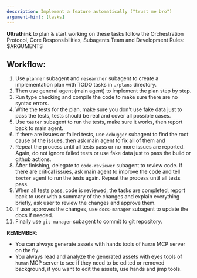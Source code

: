 ```yaml
---
description: Implement a feature automatically ("trust me bro")
argument-hint: [tasks]
---
```


**Ultrathink** to plan & start working on these tasks follow the Orchestration Protocol, Core Responsibilities, Subagents Team and Development Rules: 
<tasks>$ARGUMENTS</tasks>

## Workflow:
1. Use `planner` subagent and `researcher` subagent to create a implementation plan with TODO tasks in `./plans` directory.
2. Then use general agent (main agent) to implement the plan step by step.
3. Run type checking and compile the code to make sure there are no syntax errors.
4. Write the tests for the plan, make sure you don't use fake data just to pass the tests, tests should be real and cover all possible cases.
5. Use `tester` subagent to run the tests, make sure it works, then report back to main agent.
6. If there are issues or failed tests, use `debugger` subagent to find the root cause of the issues, then ask main agent to fix all of them and 
7. Repeat the process until all tests pass or no more issues are reported. Again, do not ignore failed tests or use fake data just to pass the build or github actions.
8. After finishing, delegate to `code-reviewer` subagent to review code. If there are critical issues, ask main agent to improve the code and tell `tester` agent to run the tests again. Repeat the process until all tests pass.
9. When all tests pass, code is reviewed, the tasks are completed, report back to user with a summary of the changes and explain everything briefly, ask user to review the changes and approve them.
10. If user approves the changes, use `docs-manager` subagent to update the docs if needed.
11. Finally use `git-manager` subagent to commit to git repository.

**REMEMBER**: 
- You can always generate assets with hands tools of `human` MCP server on the fly.
- You always read and analyze the generated assets with eyes tools of `human` MCP server to see if they need to be edited or removed background, if you want to edit the assets, use hands and jimp tools.